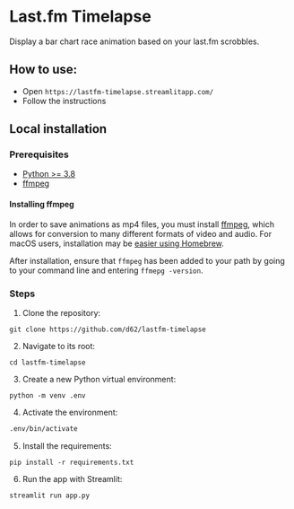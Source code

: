 # Last.fm Timelapse

Display a bar chart race animation based on your last.fm scrobbles.

## How to use:
* Open `https://lastfm-timelapse.streamlitapp.com/`
* Follow the instructions

## Local installation

### Prerequisites

* [Python >= 3.8](https://www.python.org/)
* [ffmpeg](https://www.ffmpeg.org/download.html)

#### Installing ffmpeg

In order to save animations as mp4 files, you must install [ffmpeg](https://www.ffmpeg.org/download.html), which allows for conversion to many different formats of video and audio. For macOS users, installation may be [easier using Homebrew](https://trac.ffmpeg.org/wiki/CompilationGuide/macOS#ffmpegthroughHomebrew).

After installation, ensure that `ffmpeg` has been added to your path by going to your command line and entering `ffmepg -version`.

### Steps

1. Clone the repository:

```
git clone https://github.com/d62/lastfm-timelapse
```

2. Navigate to its root:

```
cd lastfm-timelapse
```

3. Create a new Python virtual environment:

```
python -m venv .env
```

4. Activate the environment:

```bash
.env/bin/activate
```

5. Install the requirements:

```
pip install -r requirements.txt
```

6. Run the app with Streamlit:

```
streamlit run app.py
```